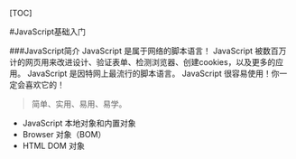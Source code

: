 [TOC]

#JavaScript基础入门

###JavaScript简介
JavaScript 是属于网络的脚本语言！
JavaScript 被数百万计的网页用来改进设计、验证表单、检测浏览器、创建cookies，以及更多的应用。
JavaScript 是因特网上最流行的脚本语言。
JavaScript 很容易使用！你一定会喜欢它的！
>简单、实用、易用、易学。

- JavaScript 本地对象和内置对象
- Browser 对象（BOM）
- HTML DOM 对象

